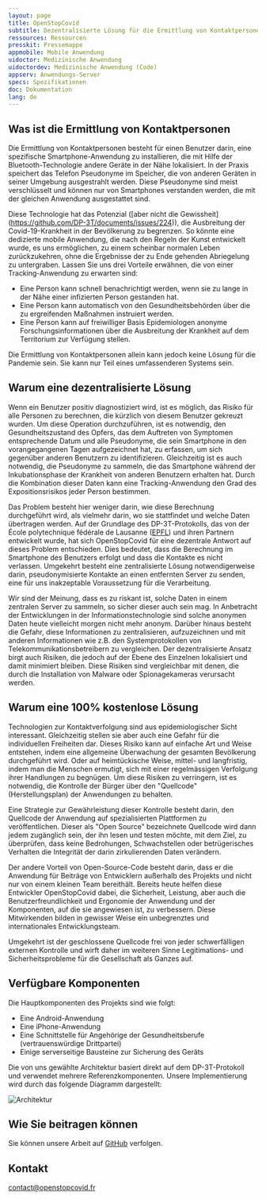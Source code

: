 ```yaml
---
layout: page
title: OpenStopCovid
subtitle: Dezentralisierte Lösung für die Ermittlung von Kontaktpersonen<br>100% frei und zivilgesellschaftlich
ressources: Ressourcen
presskit: Pressemappe
appmobile: Mobile Anwendung
uidoctor: Medizinische Anwendung
uidoctordev: Medizinische Anwendung (Code)
appserv: Anwendungs-Server
specs: Spezifikationen
doc: Dokumentation
lang: de
---
```


## Was ist die Ermittlung von Kontaktpersonen ##

Die Ermittlung von Kontaktpersonen besteht für einen Benutzer darin, eine spezifische Smartphone-Anwendung zu installieren, die mit Hilfe der Bluetooth-Technologie andere Geräte in der Nähe lokalisiert. In der Praxis speichert das Telefon Pseudonyme im Speicher, die von anderen Geräten in seiner Umgebung ausgestrahlt werden. Diese Pseudonyme sind meist verschlüsselt und können nur von Smartphones verstanden werden, die mit der gleichen Anwendung ausgestattet sind.

Diese Technologie hat das Potenzial ([aber nicht die Gewissheit] (https://github.com/DP-3T/documents/issues/224)), die Ausbreitung der Covid-19-Krankheit in der Bevölkerung zu begrenzen. So könnte eine dedizierte mobile Anwendung, die nach den Regeln der Kunst entwickelt wurde, es uns ermöglichen, zu einem scheinbar normalen Leben zurückzukehren, ohne die Ergebnisse der zu Ende gehenden Abriegelung zu untergraben. Lassen Sie uns drei Vorteile erwähnen, die von einer Tracking-Anwendung zu erwarten sind:
* Eine Person kann schnell benachrichtigt werden, wenn sie zu lange in der Nähe einer infizierten Person gestanden hat.
* Eine Person kann automatisch von den Gesundheitsbehörden über die zu ergreifenden Maßnahmen instruiert werden.
* Eine Person kann auf freiwilliger Basis Epidemiologen anonyme Forschungsinformationen über die Ausbreitung der Krankheit auf dem Territorium zur Verfügung stellen.

Die Ermittlung von Kontaktpersonen allein kann jedoch keine Lösung für die Pandemie sein. Sie kann nur Teil eines umfassenderen Systems sein.

## Warum eine dezentralisierte Lösung

Wenn ein Benutzer positiv diagnostiziert wird, ist es möglich, das Risiko für alle Personen zu berechnen, die kürzlich von diesem Benutzer gekreuzt wurden. Um diese Operation durchzuführen, ist es notwendig, den Gesundheitszustand des Opfers, das dem Auftreten von Symptomen entsprechende Datum und alle Pseudonyme, die sein Smartphone in den vorangegangenen Tagen aufgezeichnet hat, zu erfassen, um sich gegenüber anderen Benutzern zu identifizieren. Gleichzeitig ist es auch notwendig, die Pseudonyme zu sammeln, die das Smartphone während der Inkubationsphase der Krankheit von anderen Benutzern erhalten hat. Durch die Kombination dieser Daten kann eine Tracking-Anwendung den Grad des Expositionsrisikos jeder Person bestimmen.

Das Problem besteht hier weniger darin, wie diese Berechnung durchgeführt wird, als vielmehr darin, wo sie stattfindet und welche Daten übertragen werden. Auf der Grundlage des DP-3T-Protokolls, das von der École polytechnique fédérale de Lausanne ([EPFL](https://www.epfl.ch/en/)) und ihren Partnern entwickelt wurde, hat sich OpenStopCovid für eine dezentrale Antwort auf dieses Problem entschieden. Dies bedeutet, dass die Berechnung im Smartphone des Benutzers erfolgt und dass die Kontakte es nicht verlassen. Umgekehrt besteht eine zentralisierte Lösung notwendigerweise darin, pseudonymisierte Kontakte an einen entfernten Server zu senden, eine für uns inakzeptable Voraussetzung für die Verarbeitung.

Wir sind der Meinung, dass es zu riskant ist, solche Daten in einem zentralen Server zu sammeln, so sicher dieser auch sein mag. In Anbetracht der Entwicklungen in der Informationstechnologie sind solche anonymen Daten heute vielleicht morgen nicht mehr anonym. Darüber hinaus besteht die Gefahr, diese Informationen zu zentralisieren, aufzuzeichnen und mit anderen Informationen wie z.B. den Systemprotokollen von Telekommunikationsbetreibern zu vergleichen. Der dezentralisierte Ansatz birgt auch Risiken, die jedoch auf der Ebene des Einzelnen lokalisiert und damit minimiert bleiben. Diese Risiken sind vergleichbar mit denen, die durch die Installation von Malware oder Spionagekameras verursacht werden.

## Warum eine 100% kostenlose Lösung

Technologien zur Kontaktverfolgung sind aus epidemiologischer Sicht interessant. Gleichzeitig stellen sie aber auch eine Gefahr für die individuellen Freiheiten dar. Dieses Risiko kann auf einfache Art und Weise entstehen, indem eine allgemeine Überwachung der gesamten Bevölkerung durchgeführt wird. Oder auf heimtückische Weise, mittel- und langfristig, indem man die Menschen ermutigt, sich mit einer regelmässigen Verfolgung ihrer Handlungen zu begnügen. Um diese Risiken zu verringern, ist es notwendig, die Kontrolle der Bürger über den "Quellcode" (Herstellungsplan) der Anwendungen zu behalten.

Eine Strategie zur Gewährleistung dieser Kontrolle besteht darin, den Quellcode der Anwendung auf spezialisierten Plattformen zu veröffentlichen. Dieser als "Open Source" bezeichnete Quellcode wird dann jedem zugänglich sein, der ihn lesen und testen möchte, mit dem Ziel, zu überprüfen, dass keine Bedrohungen, Schwachstellen oder betrügerisches Verhalten die Integrität der darin zirkulierenden Daten verändern.

Der andere Vorteil von Open-Source-Code besteht darin, dass er die Anwendung für Beiträge von Entwicklern außerhalb des Projekts und nicht nur von einem kleinen Team bereithält. Bereits heute helfen diese Entwickler OpenStopCovid dabei, die Sicherheit, Leistung, aber auch die Benutzerfreundlichkeit und Ergonomie der Anwendung und der Komponenten, auf die sie angewiesen ist, zu verbessern. Diese Mitwirkenden bilden in gewisser Weise ein unbegrenztes und internationales Entwicklungsteam.

Umgekehrt ist der geschlossene Quellcode frei von jeder schwerfälligen externen Kontrolle und wirft daher im weiteren Sinne Legitimations- und Sicherheitsprobleme für die Gesellschaft als Ganzes auf.

## Verfügbare Komponenten

Die Hauptkomponenten des Projekts sind wie folgt:

* Eine Android-Anwendung
* Eine iPhone-Anwendung
* Eine Schnittstelle für Angehörige der Gesundheitsberufe (vertrauenswürdige Drittpartei)
* Einige serverseitige Bausteine zur Sicherung des Geräts

Die von uns gewählte Architektur basiert direkt auf dem DP-3T-Protokoll und verwendet mehrere Referenzkomponenten. Unsere Implementierung wird durch das folgende Diagramm dargestellt:

![Architektur]({{site.url}}/img/architecture.png)

## Wie Sie beitragen können

Sie können unsere Arbeit auf [GitHub](https://github.com/OpenStopCovid) verfolgen.

## Kontakt

contact@openstopcovid.fr

